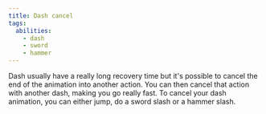```yaml
---
title: Dash cancel
tags:
  abilities:
    - dash
    - sword
    - hammer
---
```


Dash usually have a really long recovery time but it's possible to cancel the end of the animation into another action. You can then cancel that action with another dash, making you go really fast. To cancel your dash animation, you can either jump, do a sword slash or a hammer slash.

<youtube-video id="xh7muyOkQHM"></youtube-video>

